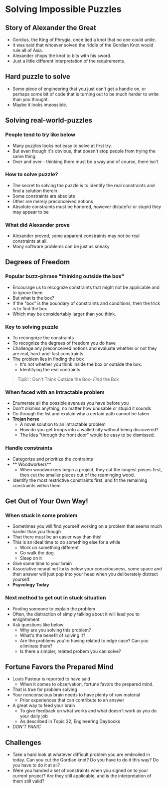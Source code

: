# Solving Impossible Puzzles

## Story of Alexander the Great
- Gordius, the King of Phrygia, once tied a knot that no one could untie.
- It was said that whoever solved the riddle of the Gordian Knot would rule all of Asia.
- Alexander chops the knot to bits with his sword.
- Just a little different interpretation of the requirements. 

## Hard puzzle to solve
- Some piece of engineering that you just can't get a handle on, or perhaps some bit of code that is turning out to be much harder to write than you thought.
- Maybe it looks impossible.

## Solving real-world-puzzles
### People tend to try like below
- Many puzzles looks not easy to solve at first try.
- But even though it's obvious, that doesn't stop people from trying the same thing 
- Over and over - thinking there must be a way and of course, there isn't

### How to solve puzzle?
- The secret to solving the puzzle is to identify the real constraints and find a solution therein
- Some constraints are absolute
- Other are merely preconceived notions
- Absolute constraints must be honored, however distateful or stupid they may appear to be

### What did Alexander prove
- Alexander proved, some apparent constraints may not be real constraints at all.
- Many software problems can be just as sneaky
  
## Degrees of Freedom
### Popular buzz-phrase "thinking outside the box"
- Encourage us to recognize constraints that might not be applicable and to ignore them
- But what is the box?
- If the "box" is the boundary of constraints and conditions, then the trick is to find the box
- Which may be considertably larger than you think.  

### Key to solving puzzle
- To recongnize the constraints
- To recognize the degrees of freedom you do have
- Challenge any preconceived notions and evaluate whether or not they are real, hard-and-fast constraints.
- The problem lies in finding the box
  - It's not whether you think inside the box or outside the box.
  - Identifying the real contraints

> Tip81 : Don't Think Outside the Box- *Find* the Box

### When faced with an intractable problem
- Enumerate all the possible avenues you have before you
- Don't dismiss anything, no matter how unusable or stupid it sounds
- Go through the list and explain why a certain path cannot be taken
- **Trojan horse**
    - A novel solution to an intractable problem
    - How do you get troops into a walled city without being discovered?
    - The idea "through the front door" would be easy to be dismissed.

### Handle constraints
- Categorize and prioritize the contraints
- ** Woodworkers**
  - When woodworkers begin a project, they cut the longest pieces first, then cut the smaller pieces out of the reaminging wood.
- Identify the most restrictive constraints first, and fit the remaining constraints within them


## Get Out of Your Own Way!
### When stuck in some problem
- Sometimes you will find yourself working on a problem that seems much harder than you though
- That there must be an easier way than this!
- This is an ideal time to do something else for a while
  - Work on something different
  - Go walk the dog. 
  - Sleep on it
- Give some time to your brain
- Associative neural net lurks below your consciousness, some space and then answer will just pop into your head when you deliberately distract yourself.
- **Psycology Today**

### Next method to get out in stuck situation
- Finding someone to explain the problem 
- Often, the distraction of simply talking about it will lead you to enlightnment
- Ask questions like below 
    - Why are you solving this problem?
    - What's the benefit of solving it?
    - Are the problems you're having related to edge case? Can you eliminate them?
    - Is there a simpler, related probem you can solve?

## Fortune Favors the Prepared Mind
- Louis Pasteur is reported to have said
  - When it comes to observation, fortune favors the prepared mind.
- That is true for problem solving
- Your nonconscious brain needs to have plenty of raw material
  - Prior experiences that can contribute to an answer
- A great way to feed your brain
  - To give feedback on what works and what doesn't work as you do your daily job
  - As described in Topic 22, Engineering Daybooks
- *DON'T PANIC*

## Challenges

- Take a hard look at whatever difficult problem you are embroiled in today. Can you cut the Gordian knot? Do you have to do it this way? Do you have to do it at all?
- Were you handed a set of constraints when you signed on to your current project? Are they still applicable, and is the interpretation of them still valid?
